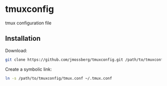 # tmuxconfig
tmux configuration file

Installation
------------

  Download:

```bash
git clone https://github.com/jmossberg/tmuxconfig.git /path/to/tmuxconfig 
```

  Create a symbolic link:

```bash
ln -s /path/to/tmuxconfig/tmux.conf ~/.tmux.conf
```

